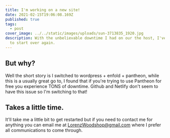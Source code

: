 ```yaml
---
title: I'm working on a new site!
date: 2021-02-15T19:06:08.169Z
published: true
tags:
  - post
cover_image: ../../static/images/uploads/sun-3713835_1920.jpg
description: With the unbelievable downtime I had on our the host, I've decided
  to start over again.
---
```

## But why?

Well the short story is I switched to wordpress + enfold + pantheon, while this is a usually great go to, I found that if you're trying to use Pantheon for free you experience TONS of downtime. Github and Netlify don't seem to have this issue so I'm switching to that!

## Takes a little time.

It'll take me a little bit to get restarted but if you need to contact me for anything you can email me at LorenzWoodshop@gmail.com where I prefer all communications to come through.